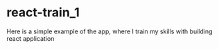 # react-train_1
Here is a simple example of the app, where I train my skills with building react application
